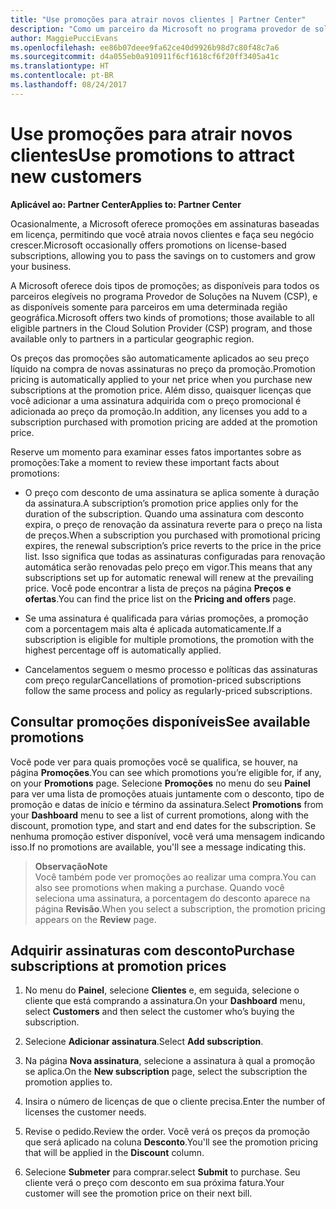 ```yaml
---
title: "Use promoções para atrair novos clientes | Partner Center"
description: "Como um parceiro da Microsoft no programa provedor de soluções na nuvem, você pode adquirir assinaturas no preço da promoção e repassar a economia para seus clientes."
author: MaggiePucciEvans
ms.openlocfilehash: ee86b07deee9fa62ce40d9926b98d7c80f48c7a6
ms.sourcegitcommit: d4a055eb0a910911f6cf1618cf6f20ff3405a41c
ms.translationtype: HT
ms.contentlocale: pt-BR
ms.lasthandoff: 08/24/2017
---
```

# <a name="use-promotions-to-attract-new-customers"></a><span data-ttu-id="d55db-103">Use promoções para atrair novos clientes</span><span class="sxs-lookup"><span data-stu-id="d55db-103">Use promotions to attract new customers</span></span>  

**<span data-ttu-id="d55db-104">Aplicável ao: Partner Center</span><span class="sxs-lookup"><span data-stu-id="d55db-104">Applies to: Partner Center</span></span>**

<!--[FWLink: https://go.microsoft.com/fwlink/?linkid=852469]-->

<span data-ttu-id="d55db-105">Ocasionalmente, a Microsoft oferece promoções em assinaturas baseadas em licença, permitindo que você atraia novos clientes e faça seu negócio crescer.</span><span class="sxs-lookup"><span data-stu-id="d55db-105">Microsoft occasionally offers promotions on license-based subscriptions, allowing you to pass the savings on to customers and grow your business.</span></span> 

<span data-ttu-id="d55db-106">A Microsoft oferece dois tipos de promoções; as disponíveis para todos os parceiros elegíveis no programa Provedor de Soluções na Nuvem (CSP), e as disponíveis somente para parceiros em uma determinada região geográfica.</span><span class="sxs-lookup"><span data-stu-id="d55db-106">Microsoft offers two kinds of promotions; those available to all eligible partners in the Cloud Solution Provider (CSP) program, and those available only to partners in a particular geographic region.</span></span>

<span data-ttu-id="d55db-107">Os preços das promoções são automaticamente aplicados ao seu preço líquido na compra de novas assinaturas no preço da promoção.</span><span class="sxs-lookup"><span data-stu-id="d55db-107">Promotion pricing is automatically applied to your net price when you purchase new subscriptions at the promotion price.</span></span> <span data-ttu-id="d55db-108">Além disso, quaisquer licenças que você adicionar a uma assinatura adquirida com o preço promocional é adicionada ao preço da promoção.</span><span class="sxs-lookup"><span data-stu-id="d55db-108">In addition, any licenses you add to a subscription purchased with promotion pricing are added at the promotion price.</span></span> 

<span data-ttu-id="d55db-109">Reserve um momento para examinar esses fatos importantes sobre as promoções:</span><span class="sxs-lookup"><span data-stu-id="d55db-109">Take a moment to review these important facts about promotions:</span></span>

-   <span data-ttu-id="d55db-110">O preço com desconto de uma assinatura se aplica somente à duração da assinatura.</span><span class="sxs-lookup"><span data-stu-id="d55db-110">A subscription’s promotion price applies only for the duration of the subscription.</span></span> <span data-ttu-id="d55db-111">Quando uma assinatura com desconto expira, o preço de renovação da assinatura reverte para o preço na lista de preços.</span><span class="sxs-lookup"><span data-stu-id="d55db-111">When a subscription you purchased with promotional pricing expires, the renewal subscription’s price reverts to the price in the price list.</span></span> <span data-ttu-id="d55db-112">Isso significa que todas as assinaturas configuradas para renovação automática serão renovadas pelo preço em vigor.</span><span class="sxs-lookup"><span data-stu-id="d55db-112">This means that any subscriptions set up for automatic renewal will renew at the prevailing price.</span></span> <span data-ttu-id="d55db-113">Você pode encontrar a lista de preços na página **Preços e ofertas**.</span><span class="sxs-lookup"><span data-stu-id="d55db-113">You can find the price list on the **Pricing and offers** page.</span></span> 

-   <span data-ttu-id="d55db-114">Se uma assinatura é qualificada para várias promoções, a promoção com a porcentagem mais alta é aplicada automaticamente.</span><span class="sxs-lookup"><span data-stu-id="d55db-114">If a subscription is eligible for multiple promotions, the promotion with the highest percentage off is automatically applied.</span></span>

-   <span data-ttu-id="d55db-115">Cancelamentos seguem o mesmo processo e políticas das assinaturas com preço regular</span><span class="sxs-lookup"><span data-stu-id="d55db-115">Cancellations of promotion-priced subscriptions follow the same process and policy as regularly-priced subscriptions.</span></span>

## <a name="see-available-promotions"></a><span data-ttu-id="d55db-116">Consultar promoções disponíveis</span><span class="sxs-lookup"><span data-stu-id="d55db-116">See available promotions</span></span>

<span data-ttu-id="d55db-117">Você pode ver para quais promoções você se qualifica, se houver, na página **Promoções**.</span><span class="sxs-lookup"><span data-stu-id="d55db-117">You can see which promotions you’re eligible for, if any, on your **Promotions** page.</span></span> <span data-ttu-id="d55db-118">Selecione **Promoções** no menu do seu **Painel** para ver uma lista de promoções atuais juntamente com o desconto, tipo de promoção e datas de início e término da assinatura.</span><span class="sxs-lookup"><span data-stu-id="d55db-118">Select **Promotions** from your **Dashboard** menu to see a list of current promotions, along with the discount, promotion type, and start and end dates for the subscription.</span></span> <span data-ttu-id="d55db-119">Se nenhuma promoção estiver disponível, você verá uma mensagem indicando isso.</span><span class="sxs-lookup"><span data-stu-id="d55db-119">If no promotions are available, you'll see a message indicating this.</span></span> 

>**<span data-ttu-id="d55db-120">Observação</span><span class="sxs-lookup"><span data-stu-id="d55db-120">Note</span></span>**<br>
<span data-ttu-id="d55db-121">Você também pode ver promoções ao realizar uma compra.</span><span class="sxs-lookup"><span data-stu-id="d55db-121">You can also see promotions when making a purchase.</span></span> <span data-ttu-id="d55db-122">Quando você seleciona uma assinatura, a porcentagem do desconto aparece na página **Revisão**.</span><span class="sxs-lookup"><span data-stu-id="d55db-122">When you select a subscription, the promotion pricing appears on the **Review** page.</span></span>

## <a name="purchase-subscriptions-at-promotion-prices"></a><span data-ttu-id="d55db-123">Adquirir assinaturas com desconto</span><span class="sxs-lookup"><span data-stu-id="d55db-123">Purchase subscriptions at promotion prices</span></span>

1. <span data-ttu-id="d55db-124">No menu do **Painel**, selecione **Clientes** e, em seguida, selecione o cliente que está comprando a assinatura.</span><span class="sxs-lookup"><span data-stu-id="d55db-124">On your **Dashboard** menu, select **Customers** and then select the customer who’s buying the subscription.</span></span> 

2. <span data-ttu-id="d55db-125">Selecione **Adicionar assinatura**.</span><span class="sxs-lookup"><span data-stu-id="d55db-125">Select **Add subscription**.</span></span>

3. <span data-ttu-id="d55db-126">Na página **Nova assinatura**, selecione a assinatura à qual a promoção se aplica.</span><span class="sxs-lookup"><span data-stu-id="d55db-126">On the **New subscription** page, select the subscription the promotion applies to.</span></span>

4. <span data-ttu-id="d55db-127">Insira o número de licenças de que o cliente precisa.</span><span class="sxs-lookup"><span data-stu-id="d55db-127">Enter the number of licenses the customer needs.</span></span> 

5. <span data-ttu-id="d55db-128">Revise o pedido.</span><span class="sxs-lookup"><span data-stu-id="d55db-128">Review the order.</span></span> <span data-ttu-id="d55db-129">Você verá os preços da promoção que será aplicado na coluna **Desconto**.</span><span class="sxs-lookup"><span data-stu-id="d55db-129">You'll see the promotion pricing that will be applied in the **Discount** column.</span></span>  

6.  <span data-ttu-id="d55db-130">Selecione **Submeter** para comprar.</span><span class="sxs-lookup"><span data-stu-id="d55db-130">select **Submit** to purchase.</span></span> <span data-ttu-id="d55db-131">Seu cliente verá o preço com desconto em sua próxima fatura.</span><span class="sxs-lookup"><span data-stu-id="d55db-131">Your customer will see the promotion price on their next bill.</span></span>  



